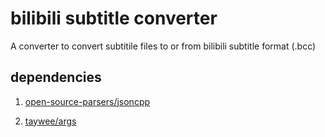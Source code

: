 # bilibili subtitle converter
A converter to convert subtitile files to or from bilibili subtitle format (.bcc)

## dependencies
1. [open-source-parsers/jsoncpp](https://github.com/open-source-parsers/jsoncpp)

2. [taywee/args](https://github.com/taywee/args)
